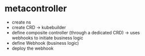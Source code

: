 # metacontroller

- create ns
- create CRD -> kubebuilder
- define composite controller (through a dedicated CRD) -> uses webhooks to initiate business logic
- define Webhook (business logic)
- deploy the webhook